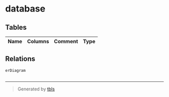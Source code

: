 # database

## Tables

| Name | Columns | Comment | Type |
| ---- | ------- | ------- | ---- |

## Relations

```mermaid
erDiagram


```

---

> Generated by [tbls](https://github.com/k1LoW/tbls)
